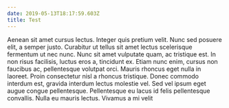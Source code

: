 ```yaml
---
date: 2019-05-13T18:17:59.603Z
title: Test
---
```

Aenean sit amet cursus lectus. Integer quis pretium velit. Nunc sed posuere elit, a semper justo. Curabitur ut tellus sit amet lectus scelerisque fermentum ut nec nunc. Nunc sit amet vulputate quam, ac tristique est. In non risus facilisis, luctus eros a, tincidunt ex. Etiam nunc enim, cursus non faucibus ac, pellentesque volutpat orci. Mauris rhoncus eget nulla in laoreet. Proin consectetur nisl a rhoncus tristique. Donec commodo interdum est, gravida interdum lectus molestie vel. Sed vel ipsum eget augue congue pellentesque. Pellentesque eu lacus id felis pellentesque convallis. Nulla eu mauris lectus. Vivamus a mi velit
